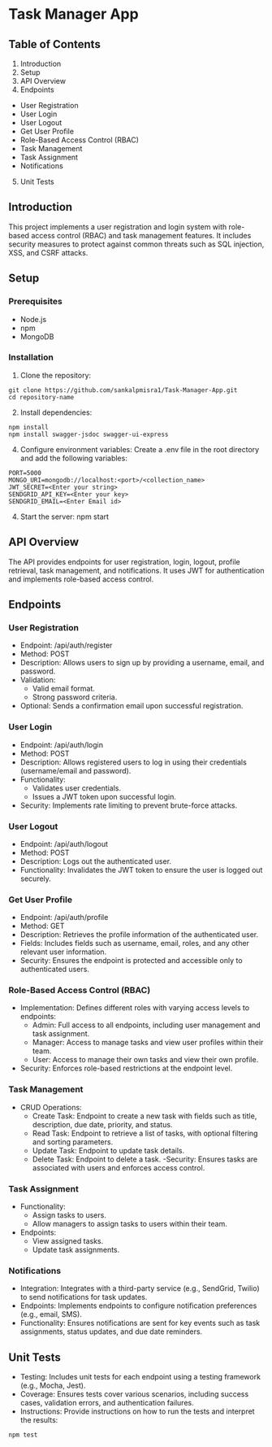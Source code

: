 # Task Manager App
## Table of Contents
1. Introduction
2. Setup
3. API Overview
4. Endpoints
- User Registration
- User Login
- User Logout
- Get User Profile
- Role-Based Access Control (RBAC)
- Task Management
- Task Assignment
- Notifications
5. Unit Tests
## Introduction
This project implements a user registration and login system with role-based access control (RBAC) and task management features. It includes security measures to protect against common threats such as SQL injection, XSS, and CSRF attacks.

## Setup
### Prerequisites
- Node.js
- npm
- MongoDB
### Installation
1. Clone the repository:
```
git clone https://github.com/sankalpmisra1/Task-Manager-App.git
cd repository-name
```

2. Install dependencies:
```
npm install
npm install swagger-jsdoc swagger-ui-express

```

4. Configure environment variables: Create a .env file in the root directory and add the following variables:
```
PORT=5000
MONGO_URI=mongodb://localhost:<port>/<collection_name>
JWT_SECRET=<Enter your string>
SENDGRID_API_KEY=<Enter your key>
SENDGRID_EMAIL=<Enter Email id>
```

4. Start the server:
npm start

## API Overview
The API provides endpoints for user registration, login, logout, profile retrieval, task management, and notifications. It uses JWT for authentication and implements role-based access control.

## Endpoints
### User Registration
- Endpoint: /api/auth/register
- Method: POST
- Description: Allows users to sign up by providing a username, email, and password.
- Validation:
  - Valid email format.
  - Strong password criteria.
- Optional: Sends a confirmation email upon successful registration.
### User Login
- Endpoint: /api/auth/login
- Method: POST
- Description: Allows registered users to log in using their credentials (username/email and password).
- Functionality:
  - Validates user credentials.
  - Issues a JWT token upon successful login.
- Security: Implements rate limiting to prevent brute-force attacks.
### User Logout
- Endpoint: /api/auth/logout
- Method: POST
- Description: Logs out the authenticated user.
- Functionality: Invalidates the JWT token to ensure the user is logged out securely.
### Get User Profile
- Endpoint: /api/auth/profile
- Method: GET
- Description: Retrieves the profile information of the authenticated user.
- Fields: Includes fields such as username, email, roles, and any other relevant user information.
- Security: Ensures the endpoint is protected and accessible only to authenticated users.
### Role-Based Access Control (RBAC)
- Implementation: Defines different roles with varying access levels to endpoints:
  - Admin: Full access to all endpoints, including user management and task assignment.
  - Manager: Access to manage tasks and view user profiles within their team.
  - User: Access to manage their own tasks and view their own profile.
- Security: Enforces role-based restrictions at the endpoint level.
### Task Management
- CRUD Operations:
  - Create Task: Endpoint to create a new task with fields such as title, description, due date, priority, and status.
  - Read Task: Endpoint to retrieve a list of tasks, with optional filtering and sorting parameters.
  - Update Task: Endpoint to update task details.
  - Delete Task: Endpoint to delete a task.
-Security: Ensures tasks are associated with users and enforces access control.
### Task Assignment
- Functionality:
  - Assign tasks to users.
  - Allow managers to assign tasks to users within their team.
- Endpoints:
  - View assigned tasks.
  - Update task assignments.
### Notifications
- Integration: Integrates with a third-party service (e.g., SendGrid, Twilio) to send notifications for task updates.
- Endpoints: Implements endpoints to configure notification preferences (e.g., email, SMS).
- Functionality: Ensures notifications are sent for key events such as task assignments, status updates, and due date reminders.
## Unit Tests
- Testing: Includes unit tests for each endpoint using a testing framework (e.g., Mocha, Jest).
- Coverage: Ensures tests cover various scenarios, including success cases, validation errors, and authentication failures.
- Instructions: Provide instructions on how to run the tests and interpret the results:
```
npm test
```
